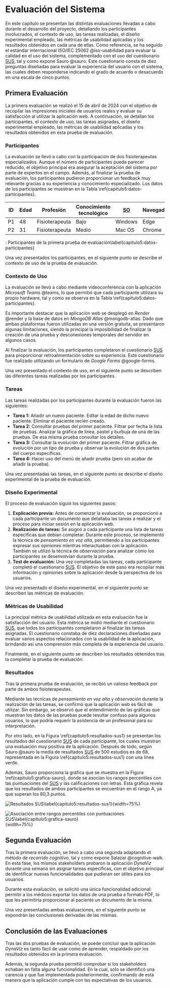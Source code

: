 # Evaluación del Sistema

En este capítulo se presentan las distintas evaluaciones llevadas a cabo durante el desarrollo del proyecto, detallando los participantes involucrados, el contexto de uso, las tareas realizadas, el diseño experimental empleado, las métricas de usabilidad aplicadas y los resultados obtenidos en cada una de ellas. Como referencia, se ha seguido el estándar internacional ISO/IEC 25062 @iso-usabilidad para evaluar la calidad en el uso del sistema, complementado con el uso del cuestionario [SUS](#SUS), tal y como expone Sauro @sauro. Este cuestionario consta de diez preguntas diseñadas para evaluar la experiencia del usuario con el sistema, las cuales deben responderse indicando el grado de acuerdo o desacuerdo en una escala de cinco puntos.

## Primera Evaluación

La primera evaluación se realizó el 15 de abril de 2024 con el objetivo de recopilar las impresiones iniciales de usuarios reales y evaluar su satisfacción al utilizar la aplicación web. A continuación, se detallan los participantes, el contexto de uso, las tareas asignadas, el diseño experimental empleado, las métricas de usabilidad aplicadas y los resultados obtenidos en esta prueba de evaluación.

### Participantes

La evaluación se llevó a cabo con la participación de dos fisioterapeutas especializados. Aunque el número de participantes pueda parecer reducido, el objetivo principal era asegurar la aceptación del sistema por parte de expertos en el campo. Además, al finalizar la prueba de evaluación, los participantes pudieron proporcionar un feedback muy relevante gracias a su experiencia y conocimiento especializado. Los datos de los participantes se muestran en la Tabla \ref{capitulo5:datos-participantes}.

| **ID** | **Edad** | **Profesión** | **Conocimiento tecnológico** | [SO](#SO) | **Navegador** |
| ----- | -------- | ------------ | ---------------------------- | ------------- | ------------ |
| P1               | 48       | Fisioterapeuta | Bajo                         | Windows   | Edge          |
| P2               | 31       | Fisioterapeuta | Medio                        | Mac OS    | Chrome |

: Participantes de la primera prueba de evaluación\label{capitulo5:datos-participantes}

Una vez presentados los participantes, en el siguiente punto se describe el contexto de uso de la prueba de evaluación.

### Contexto de Uso

La evaluación se llevó a cabo mediante videoconferencia con la aplicación *Microsoft Teams* @teams, lo que permitió que cada participante utilizara su propio hardware, tal y como se observa en la Tabla \ref{capitulo5:datos-participantes}.

Es importante destacar que la aplicación web se desplegó en *Render* @render y la base de datos en *MongoDB Atlas* @mongodb-atlas. Dado que ambas plataformas fueron utilizadas en una versión gratuita, se presentaron algunas limitaciones, siendo la principal la imposibilidad de finalizar la creación de una prueba y desconexiones temporales del servidor en algunos casos.

Al finalizar la evaluación, los participantes completaron el cuestionario [SUS](#SUS) para proporcionar retroalimentación sobre su experiencia. Este cuestionario fue realizado utilizando un formulario de *Google Forms* @google-forms.

Una vez presentado el contexto de uso, en el siguiente punto se describen las diferentes tareas realizadas por los participantes.

### Tareas

Las tareas realizadas por los participantes durante la evaluación fueron las siguientes:

- **Tarea 1:** Añadir un nuevo paciente. Editar la edad de dicho nuevo paciente. Eliminar el paciente recién creado.
- **Tarea 2:** Consultar pruebas del primer paciente. Filtrar por fecha la lista de pruebas. Analizar la gráfica de línea, pastel y burbuja de una de las pruebas. De esa misma prueba consultar los detalles.
- **Tarea 3:** Consultar la evolución del primer paciente. Filtrar gráfica de evolución por un tipo de prueba y observar la evolución de dos partes del cuerpo específicas.
- **Tarea 4:** Hacer uso del menú de añadir prueba (pero sin acabar de añadir la prueba).

Una vez presentadas las tareas, en el siguiente punto se describe el diseño experimental de la prueba de evaluación.

### Diseño Experimental

El proceso de evaluación siguió los siguientes pasos:

1. **Explicación previa:** Antes de comenzar la evaluación, se proporcionó a cada participante un documento que detallaba las tareas a realizar y el proceso para iniciar sesión en la aplicación web.
2. **Realización de tareas:** Se asignó a cada participante una lista de tareas específicas que debían completar. Durante este proceso, se implementó la técnica de *pensamiento en voz alta*, permitiendo a los participantes expresar sus opiniones mientras interactuaban con la aplicación. También se utilizó la técnica de *observación* para analizar cómo los participantes se desenvolvían durante la prueba.
3. **Test de evaluación:** Una vez completadas las tareas, cada participante completó el cuestionario [SUS](#SUS). El objetivo de este paso era recopilar más información y opiniones sobre la aplicación desde la perspectiva de los usuarios.

Una vez presentado el diseño experimental, en el siguiente punto se describen las métricas de evaluación.

### Métricas de Usabilidad

La principal métrica de usabilidad utilizada en esta evaluación fue la satisfacción del usuario. Esta métrica se midió mediante el cuestionario [SUS](#SUS), que todos los participantes completaron al finalizar las tareas asignadas. El cuestionario constaba de diez declaraciones diseñadas para evaluar varios aspectos relacionados con la usabilidad de la aplicación, brindando así una comprensión más completa de la experiencia del usuario.

Finalmente, en el siguiente punto se describen los resultados obtenidos tras la completar la prueba de evaluación. 

### Resultados

Tras la primera prueba de evaluación, se recibió un valioso feedback por parte de ambos fisioterapeutas.

Mediante las técnicas de *pensamiento en voz alta* y *observación* durante la realización de las tareas, se confirmó que la aplicación web es fácil de utilizar. Sin embargo, se observó que el entendimiento de las gráficas que muestran los datos de las pruebas puede resultar confuso para algunos usuarios, lo que podría requerir la asistencia de un profesional para su interpretación.

Por otro lado, en la Figura \ref{capitulo5:resultados-sus1} se presentan los resultados del cuestionario [SUS](#SUS) de cada participante, los cuales muestran una evaluación muy positiva de la aplicación. Después de todo, según Sauro @sauro la media de resultados [SUS](#SUS) de 500 estudios es de 68, representada en la Figura \ref{capitulo5:resultados-sus1} con una línea verde.

Además, Sauro proporciona la gráfica que se muestra en la Figura \ref{capitulo5:grafica-sauro}, donde se asocian los rangos percentiles con las puntuaciones del [SUS](#SUS) y las calificaciones con letras. Esta gráfica revela que los resultados de ambos participantes se encuentran en el rango A, ya que superan los 80,3 puntos.

![Resultados [SUS](#SUS)\label{capitulo5:resultados-sus1}](cap5_resultados-sus1.png){width=75%}

![Asociación entre rangos percentiles con puntuaciones [SUS](#SUS)\label{capitulo5:grafica-sauro}](cap5_grafica-sauro.png){width=75%}

## Segunda Evaluación


Tras la primera evaluación, se llevó a cabo una segunda adaptando el método de *recorrido cognitivo*, tal y como expone Salazar @cognitive-walk. En esta fase, los mismos stakeholders probaron la aplicación *DynaViz* durante una semana sin asignar tareas específicas, con el objetivo principal de identificar nuevas funcionalidades que pudieran ser útiles para los usuarios.

Durante esta evaluación, se solicitó una única funcionalidad adicional: permitir a los médicos exportar los datos de una prueba a formato PDF, lo que les permitiría proporcionar al paciente un documento de la misma.

Una vez presentadas ambas evaluaciones, en el siguiente punto se expondrán las conclusiones derivadas de las mismas.

## Conclusión de las Evaluaciones

Tras las dos pruebas de evaluación, se puede concluir que la aplicación *DynaViz* es tanto fácil de usar como de aprender, respaldado por los resultados obtenidos en la primera evaluación.

Además, la segunda prueba permitió comprobar si los stakeholders echaban en falta alguna funcionalidad. En la cual, solo se identificó una carencia y que fue implementada posteriormente, confirmando de esta manera que la aplicación cumple con las expectativas de los usuarios.
